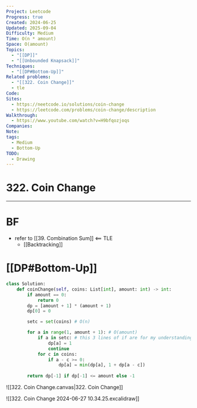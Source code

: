 ```yaml
---
Project: Leetcode
Progress: true
Created: 2024-06-25
Updated: 2025-09-04
Difficulty: Medium
Time: O(n * amount)
Space: O(amount)
Topics:
  - "[[DP]]"
  - "[[Unbounded Knapsack]]"
Techniques:
  - "[[DP#Bottom-Up]]"
Related problems:
  - "[[322. Coin Change]]"
  - tle
Code:
Sites:
  - https://neetcode.io/solutions/coin-change
  - https://leetcode.com/problems/coin-change/description
Walkthrough:
  - https://www.youtube.com/watch?v=H9bfqozjoqs
Companies:
Note:
tags:
  - Medium
  - Bottom-Up
TODO:
  - Drawing
---
```

# 322. Coin Change
---
# BF
- refer to [[39. Combination Sum]] <== TLE
	- [[Backtracking]]


# [[DP#Bottom-Up]]
```python hl:11-13
class Solution:
    def coinChange(self, coins: List[int], amount: int) -> int:
        if amount == 0:
            return 0
        dp = [amount + 1] * (amount + 1)
        dp[0] = 0

        setc = set(coins) # O(n)

        for a in range(1, amount + 1): # O(amount)
            if a in setc: # this 3 lines of if are for my understanding (relate to excalidraw, actually no need)
                dp[a] = 1
                continue
			for c in coins:
				if a - c >= 0:
					dp[a] = min(dp[a], 1 + dp[a - c])
	
        return dp[-1] if dp[-1] <= amount else -1
```


![[322. Coin Change.canvas|322. Coin Change]]

![[322. Coin Change 2024-06-27 10.34.25.excalidraw]]